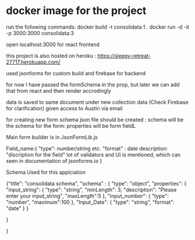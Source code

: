 #  docker image for the project
run the following commands:
docker build -t consolidata:1 .
docker run -d -it -p 3000:3000  consolidata:3

open localhost:3000 for react frontend

 this project is also hosted on heroku : https://sleepy-retreat-27717.herokuapp.com/

 used jsonforms for custom build  and firebase for backend

 for now I have passed the formSchema in the prop, but later we can add that from react and then render accrodingly

 data is saved to same document under new collection data (Check Firebase for clarification) given access to Austin via email 

for creating new form schema json file should be created : 
schema will be the schema for the form:
properties will be form fieldL

Main form builder is in JsonFormLib.js

Field_name:{
    "type": number/string etc.
    "format" : date
    description: "discription for the field"
    lot of validators and UI is mentioned, which can seen in documentation of jsonforms.io
}


Schema Used for this applciation


{"title": "consolidata schema",
  "schema" : {
    "type": "object",
    "properties": {
      "input_string": {
        "type": "string",
        "minLength": 3,
        "description": "Please enter your input_string",
        "maxLength":5
      },
      "input_number": {
        "type": "number",
        "maximum":100
      },
      "Input_Date": {
        "type": "string",
        "format": "date"
      }
    }
      
  }

}

